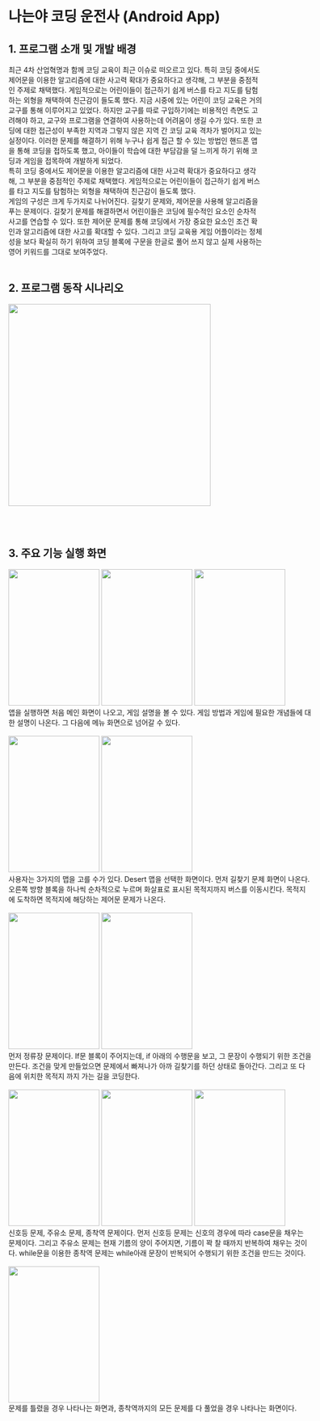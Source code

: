 나는야 코딩 운전사 (Android App)
================

## 1. 프로그램 소개 및 개발 배경
최근 4차 산업혁명과 함께 코딩 교육이 최근 이슈로 떠오르고 있다. 특히 코딩 중에서도 제어문을 이용한 알고리즘에 대한 사고력 확대가 중요하다고 생각해, 그 부분을 중점적인 주제로 채택했다. 게임적으로는 어린이들이 접근하기 쉽게 버스를 타고 지도를 탐험하는 외형을 채택하여 친근감이 들도록 했다. 지금 시중에 있는 어린이 코딩 교육은 거의 교구를 통해 이루어지고 있었다. 하지만 교구를 따로 구입하기에는 비용적인 측면도 고려해야 하고, 교구와 프로그램을 연결하여 사용하는데 어려움이 생길 수가 있다. 또한 코딩에 대한 접근성이 부족한 지역과 그렇지 않은 지역 간 코딩 교육 격차가 벌어지고 있는 실정이다. 이러한 문제를 해결하기 위해 누구나 쉽게 접근 할 수 있는 방법인 핸드폰 앱을 통해 코딩을 접하도록 했고, 아이들이 학습에 대한 부담감을 덜 느끼게 하기 위해 코딩과 게임을 접목하여 개발하게 되었다. 
<br/>
 특히 코딩 중에서도 제어문을 이용한 알고리즘에 대한 사고력 확대가 중요하다고 생각해, 그 부분을 중점적인 주제로 채택했다. 게임적으로는 어린이들이 접근하기 쉽게 버스를 타고 지도를 탐험하는 외형을 채택하여 친근감이 들도록 했다. 
<br/>
게임의 구성은 크게 두가지로 나뉘어진다. 길찾기 문제와, 제어문을 사용해 알고리즘을 푸는 문제이다. 길찾기 문제를 해결하면서 어린이들은 코딩에 필수적인 요소인 순차적 사고를 연습할 수 있다. 또한 제어문 문제를 통해 코딩에서 가장 중요한 요소인 조건 확인과 알고리즘에 대한 사고를 확대할 수 있다. 그리고 코딩 교육용 게임 어플이라는 정체성을 보다 확실히 하기 위하여 코딩 블록에 구문을 한글로 풀어 쓰지 않고 실제 사용하는 영어 키워드를 그대로 보여주었다. 
<br/><br/>
## 2. 프로그램 동작 시나리오
<img width="400" src="https://user-images.githubusercontent.com/37864097/92617383-313c4280-f2fa-11ea-83ad-e39d6861fc1d.png">

<br/><br/>
## 3. 주요 기능 실행 화면
<div class="parent" style="width: 600px; height: 250px;">
    <div class="child"img width="250" height="250" src="https://user-images.githubusercontent.com/37864097/92612262-ac9af580-f2f4-11ea-8e46-9cf094215a5a.png">
</div>
<img width="180" height="270" src="https://user-images.githubusercontent.com/37864097/92617935-cb03ef80-f2fa-11ea-9306-e476e2eb42bc.png">
<img width="180" height="270" src="https://user-images.githubusercontent.com/37864097/92617937-cb9c8600-f2fa-11ea-892b-180e66b7fb73.png">
<img width="180" height="270" src="https://user-images.githubusercontent.com/37864097/92617939-cc351c80-f2fa-11ea-82c1-2bca6f848e39.png">
<br/>앱을 실행하면 처음 메인 화면이 나오고, 게임 설명을 볼 수 있다. 게임 방법과 게임에 필요한 개념들에 대한 설명이 나온다. 그 다음에 메뉴 화면으로 넘어갈 수 있다. <br/><br/>
<img width="180" height="270" src="https://user-images.githubusercontent.com/37864097/92618295-2a61ff80-f2fb-11ea-99ea-e8d37769c872.png">
<img width="180" height="270" src="https://user-images.githubusercontent.com/37864097/92618298-2a61ff80-f2fb-11ea-95c9-fbb01976f1bb.png">
<br/>사용자는 3가지의 맵을 고를 수가 있다. Desert 맵을 선택한 화면이다. 먼저 길찾기 문제 화면이 나온다. 오른쪽 방향 블록을 하나씩 순차적으로 누르며 화살표로 표시된 목적지까지 버스를 이동시킨다. 목적지에 도착하면 목적지에 해당하는 제어문 문제가 나온다.  <br/><br/>
<img width="180" height="270" src="https://user-images.githubusercontent.com/37864097/92618300-2afa9600-f2fb-11ea-8810-04ca43e6dc30.png">
<img width="180" height="270" src="https://user-images.githubusercontent.com/37864097/92618303-2afa9600-f2fb-11ea-88f1-2cc493422e65.png">
<br/>먼저 정류장 문제이다. If문 블록이 주어지는데, if 아래의 수행문을 보고, 그 문장이 수행되기 위한 조건을 만든다. 조건을 맞게 만들었으면 문제에서 빠져나가 아까 길찾기를 하던 상태로 돌아간다. 그리고 또 다음에 위치한 목적지 까지 가는 길을 코딩한다. <br/><br/>
<img width="180" height="270" src="https://user-images.githubusercontent.com/37864097/92618304-2b932c80-f2fb-11ea-9bc0-4a1d431fdec2.png">
<img width="180" height="270" src="https://user-images.githubusercontent.com/37864097/92618307-2b932c80-f2fb-11ea-839b-71f0ca3b1ca6.png">
<img width="180" height="270" src="https://user-images.githubusercontent.com/37864097/92618310-2c2bc300-f2fb-11ea-8edd-924218263a8f.png">
<br/>신호등 문제, 주유소 문제, 종착역 문제이다. 먼저 신호등 문제는 신호의 경우에 따라 case문을 채우는 문제이다. 그리고 주유소 문제는 현재 기름의 양이 주어지면, 기름이 꽉 찰 때까지 반복하여 채우는 것이다. while문을 이용한 종착역 문제는 while아래 문장이 반복되어 수행되기 위한 조건을 만드는 것이다. <br/><br/>
    <img width="180" height="270" src="https://user-images.githubusercontent.com/37864097/92618311-2c2bc300-f2fb-11ea-87de-722d32bac508.png">
    <br/>문제를 틀렸을 경우 나타나는 화면과, 종착역까지의 모든 문제를 다 풀었을 경우 나타나는 화면이다. <br/>
    
